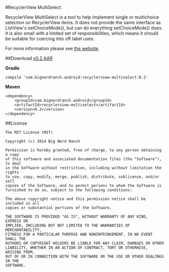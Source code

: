 #RecyclerView MultiSelect


RecyclerView MultiSelect is a tool to help implement single or multichoice selection on RecyclerView items. It does not provide the same interface as ListView's setChoiceMode(), but can do everything setChoiceMode() does. It is also small with a limited set of responsibilities, which means it should be suitable for coercing into off label uses.

For more information please see [the website](http://bignerdranch.github.io/recyclerview-multiselect/).

##Download
[v0.2 AAR](http://central.maven.org/maven2/com/bignerdranch/android/recyclerview-multiselect/0.2/recyclerview-multiselect-0.2.aar)

**Gradle**

```
compile 'com.bignerdranch.android:recyclerview-multiselect:0.2'
```

**Maven**

```
<dependency>
	<groupId>com.bignerdranch.android</groupId>
	<artifactId>recyclerview-multiselect</artifactId>
	<version>0.2</version>
</dependency>
```


##License
```
The MIT License (MIT)

Copyright (c) 2014 Big Nerd Ranch

Permission is hereby granted, free of charge, to any person obtaining a copy
of this software and associated documentation files (the "Software"), to deal
in the Software without restriction, including without limitation the rights
to use, copy, modify, merge, publish, distribute, sublicense, and/or sell
copies of the Software, and to permit persons to whom the Software is
furnished to do so, subject to the following conditions:

The above copyright notice and this permission notice shall be included in all
copies or substantial portions of the Software.

THE SOFTWARE IS PROVIDED "AS IS", WITHOUT WARRANTY OF ANY KIND, EXPRESS OR
IMPLIED, INCLUDING BUT NOT LIMITED TO THE WARRANTIES OF MERCHANTABILITY,
FITNESS FOR A PARTICULAR PURPOSE AND NONINFRINGEMENT. IN NO EVENT SHALL THE
AUTHORS OR COPYRIGHT HOLDERS BE LIABLE FOR ANY CLAIM, DAMAGES OR OTHER
LIABILITY, WHETHER IN AN ACTION OF CONTRACT, TORT OR OTHERWISE, ARISING FROM,
OUT OF OR IN CONNECTION WITH THE SOFTWARE OR THE USE OR OTHER DEALINGS IN THE
SOFTWARE.
```






